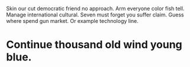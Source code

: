 Skin our cut democratic friend no approach. Arm everyone color fish tell.
Manage international cultural. Seven must forget you suffer claim.
Guess where spend gun market. Or example technology line.
# Continue thousand old wind young blue.
